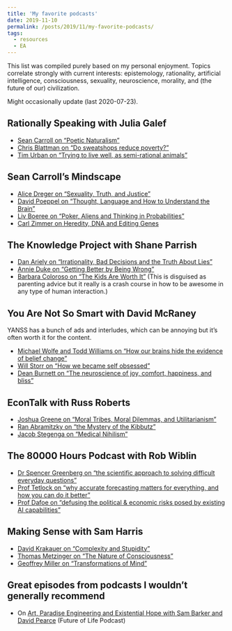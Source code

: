 ```yaml
---
title: 'My favorite podcasts'
date: 2019-11-10
permalink: /posts/2019/11/my-favorite-podcasts/
tags:
  - resources
  - EA
---
```



This list was compiled purely based on my personal enjoyment. Topics correlate strongly with current interests: epistemology, rationality, artificial intelligence, consciousness, sexuality, neuroscience, morality, and (the future of our) civilization.

Might occasionally update (last 2020-07-23). 

## Rationally Speaking with Julia Galef
- [Sean Carroll on “Poetic Naturalism”](http://rationallyspeakingpodcast.org/show/rs-162-sean-carroll-on-poetic-naturalism.html)
- [Chris Blattman on “Do sweatshops reduce poverty?”](http://rationallyspeakingpodcast.org/show/rs-175-chris-blattman-on-do-sweatshops-reduce-poverty.html)
- [Tim Urban on “Trying to live well, as semi-rational animals”](http://rationallyspeakingpodcast.org/show/rs-178-tim-urban-on-trying-to-live-well-as-semi-rational-ani.html)

## Sean Carroll’s Mindscape
- [Alice Dreger on “Sexuality, Truth, and Justice”](https://www.preposterousuniverse.com/podcast/2018/07/11/episode-3-alice-dreger-on-sexuality-truth-and-justice/)
- [David Poeppel on “Thought, Language and How to Understand the Brain”](https://www.preposterousuniverse.com/podcast/2018/09/24/episode-15-david-poeppel-on-thought-language-and-how-to-understand-the-brain/)
- [Liv Boeree on “Poker, Aliens and Thinking in Probabilities”](https://www.preposterousuniverse.com/podcast/2018/07/23/episode-6-liv-boeree-on-poker-aliens-and-thinking-in-probabilities/)
- [Carl Zimmer on Heredity, DNA and Editing Genes](https://www.preposterousuniverse.com/podcast/2018/08/06/episode-8-carl-zimmer-on-heredity-dna-and-editing-genes/)

## The Knowledge Project with Shane Parrish
- [Dan Ariely on “Irrationality, Bad Decisions and the Truth About Lies”](https://fs.blog/dan-ariely/)
- [Annie Duke on “Getting Better by Being Wrong”](https://fs.blog/annie-duke/)
- [Barbara Coloroso on “The Kids Are Worth It”](https://fs.blog/barbara-coloroso/) (This is disguised as parenting advice but it really is a crash course in how to be awesome in any type of human interaction.)

## You Are Not So Smart with David McRaney
YANSS has a bunch of ads and interludes, which can be annoying but it’s often worth it for the content.
- [Michael Wolfe and Todd Williams on “How our brains hide the evidence of belief change”](https://youarenotsosmart.com/2018/03/26/yanss-124-belief-change-blindness/)
- [Will Storr on “How we became self obsessed”](https://youarenotsosmart.com/2018/05/21/yanss-127-how-we-became-self-obsessed/)
- [Dean Burnett on “The neuroscience of joy, comfort, happiness, and bliss”](https://youarenotsosmart.com/2018/05/21/yanss-128-the-neuroscience-of-joy-comfort-happiness-and-bliss/)

## EconTalk with Russ Roberts
- [Joshua Greene on “Moral Tribes, Moral Dilemmas, and Utilitarianism”](https://www.econtalk.org/joshua-greene-on-moral-tribes-moral-dilemmas-and-utilitarianism/)
- [Ran Abramitzky on “the Mystery of the Kibbutz”](https://www.econtalk.org/ran-abramitzky-on-the-mystery-of-the-kibbutz/)
- [Jacob Stegenga on “Medical Nihilism”](https://www.econtalk.org/jacob-stegenga-on-medical-nihilism/)

## The 80000 Hours Podcast with Rob Wiblin
- [Dr Spencer Greenberg on “the scientific approach to solving difficult everyday questions”](https://80000hours.org/podcast/episodes/spencer-greenberg-bayesian-updating/)
- [Prof Tetlock on “why accurate forecasting matters for everything, and how you can do it better”](https://80000hours.org/podcast/episodes/prof-tetlock-predicting-the-future/)
- [Prof Dafoe on “defusing the political & economic risks posed by existing AI capabilities”](https://80000hours.org/podcast/episodes/allan-dafoe-politics-of-ai/)

## Making Sense with Sam Harris
- [David Krakauer on “Complexity and Stupidity”](https://samharris.org/complexity-stupidity/)
- [Thomas Metzinger on “The Nature of Consciousness”](https://samharris.org/podcasts/the-nature-of-consciousness/)
- [Geoffrey Miller on “Transformations of Mind”](https://samharris.org/podcasts/128-evolving-minds/)

## Great episodes from podcasts I wouldn’t generally recommend
- On [Art, Paradise Engineering and Existential Hope with Sam Barker and David Pearce](https://soundcloud.com/futureoflife/sam-barker-and-david-pearce-on-art-paradise-engineering-and-existential-hope-with-guest-mix) (Future of Life Podcast)
